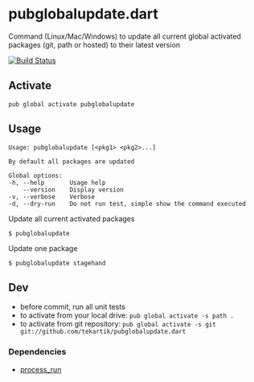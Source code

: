 # pubglobalupdate.dart

Command (Linux/Mac/Windows) to update all current global activated packages (git, path or hosted) 
to their latest version

[![Build Status](https://travis-ci.org/tekartik/pubglobalupdate.dart.svg)](https://travis-ci.org/tekartik/pubglobalupdate.dart)

## Activate

````
pub global activate pubglobalupdate
````

## Usage

````
Usage: pubglobalupdate [<pkg1> <pkg2>...]

By default all packages are updated

Global options:
-h, --help       Usage help
    --version    Display version
-v, --verbose    Verbose
-d, --dry-run    Do not run test, simple show the command executed
````

Update all current activated packages

````
$ pubglobalupdate
````

Update one package

````
$ pubglobalupdate stagehand
````

## Dev

* before commit, run all unit tests
* to activate from your local drive: `pub global activate -s path .`
* to activate from git repository: `pub global activate -s git git://github.com/tekartik/pubglobalupdate.dart`

### Dependencies

* [process_run](https://pub.dartlang.org/packages/process_run)